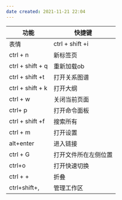 ```yaml
---
date created: 2021-11-21 22:04
---
```


| 功能             | 快捷键               |
| ---------------- | -------------------- |
| 表情             | ctrl + shift +i      |
| ctrl + n         | 新标签页             |
| ctrl + shift + q | 重新加载ob           |
| ctrl + shift +t  | 打开关系图谱         |
| ctrl + shift + k | 打开大纲             |
| ctrl + w         | 关闭当前页面         |
| ctrl+ p          | 打开命令面板         |
| ctrl + shift +f  | 搜索所有             |
| ctrl + m         | 打开设置             |
| alt+enter        | 进入链接             |
| ctrl + G         | 打开文件所在左侧位置 |
| ctrl+o           | 打开快速切换         |
| ctrl + +         | 折叠                 |
| ctrl+shift+,     | 管理工作区           | 
